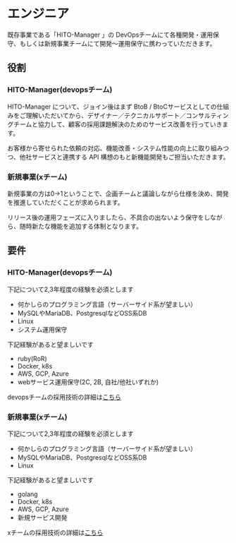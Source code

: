 # エンジニア

既存事業である「HITO-Manager 」の DevOpsチームにて各種開発・運用保守、もしくは新規事業チームにて開発〜運用保守に携わっていただきます。

## 役割

### HITO-Manager(devopsチーム)

HITO-Manager について、ジョイン後はまず BtoB / BtoCサービスとしての仕組みをご理解いただいてから、デザイナー／テクニカルサポート／コンサルティングチームと協力して、顧客の採用課題解決のためのサービス改善を行っていきます。

お客様から寄せられた依頼の対応、機能改善・システム性能の向上に取り組みつつ、他社サービスと連携する API 構想のもと新機能開発もご担当いただきます。

### 新規事業(xチーム)

新規事業の方は0→1ということで、企画チームと議論しながら仕様を決め、開発を推進していただくことが求められます。

リリース後の運用フェーズに入りましたら、不具合の出ないよう保守をしながら、随時新たな機能を追加する体制となります。

## 要件

### HITO-Manager(devopsチーム)

下記について2,3年程度の経験を必須とします

* 何かしらのプログラミング言語（サーバーサイド系が望ましい）
* MySQLやMariaDB、PostgresqlなどOSS系DB
* Linux
* システム運用保守

下記経験があると望ましいです

* ruby(RoR)
* Docker, k8s
* AWS, GCP, Azure
* webサービス運用保守(2C, 2B, 自社/他社いずれか)

devopsチームの採用技術の詳細は[こちら](https://stackshare.io/seedscompany/service-hm)

### 新規事業(xチーム)

下記について2,3年程度の経験を必須とします

* 何かしらのプログラミング言語（サーバーサイド系が望ましい）
* MySQLやMariaDB、PostgresqlなどOSS系DB
* Linux

下記経験があると望ましいです

* golang
* Docker, k8s
* AWS, GCP, Azure
* 新規サービス開発

xチームの採用技術の詳細は[こちら](https://stackshare.io/seedscompany/service-x)

